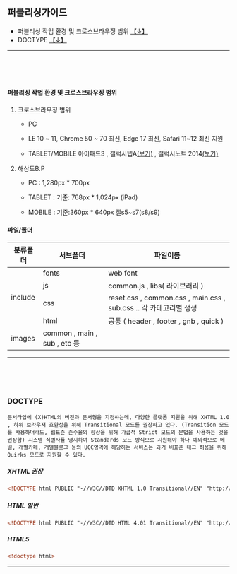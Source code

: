 
## 퍼블리싱가이드

* 퍼블리싱 작업 환경 및 크로스브라우징 범위 [【↓】](#PROJECT)
* DOCTYPE [【↓】](#DOCTYPE)


----------------------------------------------------------------------------------------

<br>
<br>
<br>
<a name='PROJECT'></a>

#### 퍼블리싱 작업 환경 및 크로스브라우징 범위

1. 크로스브라우징 범위
	- PC
	- I.E 10 ~ 11, Chrome 50 ~ 70 최신, Edge 17 최신, Safari 11~12 최신 지원

	- TABLET/MOBILE
		아이패드3 , 갤럭시텝A[(보기)](https://www.samsung.com/sec/tablets/galaxy-tab-a-wifi-p580-with-s-pen/SM-P580NZKEKOO/#specs) , 갤럭시노트 2014[(보기)](https://www.samsung.com/sec/support/model/SM-P6000ZWEKOO/)

2. 해상도B.P

	- PC :  1,280px * 700px

	- TABLET : 기준: 768px * 1,024px (iPad)
	
	- MOBILE : 기준:360px * 640px 갤s5~s7(s8/s9)


#### 파일/폴더

<table>
    <thead>
        <tr>
            <th>분류폴더</th>
            <th><center>서브폴더</center></th>
            <th><center>파일이름</center></th>
        </tr>
    </thead>
    <tbody>
        <tr>
            <td rowspan=4>include</td>
            <td>fonts</td>
            <td>web font</td>
        </tr>      
        <tr>
            <td>js</td>
            <td>common.js , libs( 라이브러리 )</td>
        </tr>
        <tr>
            <td>css</td>
            <td>reset.css , common.css , main.css , sub.css .. 각 카테고리별 생성</td>
        </tr>
		<tr>
            <td>html</td>
            <td>공통 ( header , footer , gnb , quick ) </td>
        </tr>
		<tr>
            <td>images</td>
            <td>common , main , sub , etc 등</td>
            <td></td>
        </tr>
    </tbody>
</table>

----------------------------------------------------------------------------------------

<br>
<br>
<br>
<a name='DOCTYPE'></a>

###	DOCTYPE

	문서타입에 (X)HTML의 버전과 문서형을 지정하는데, 다양한 플랫폼 지원을 위해 XHTML 1.0 , 하위 브라우져 호환성을 위해 Transitional 모드를 권장하고 있다. (Transition 모드를 사용하더라도, 웹표준 준수율의 향상을 위해 가급적 Strict 모드의 문법을 사용하는 것을 권장함) 시스템 식별자를 명시하여 Standards 모드 방식으로 지원해야 하나 예외적으로 메일, 개별카페, 개별블로그 등의 UCC영역에 해당하는 서비스는 과거 비표준 태그 허용을 위해 Quirks 모드로 지원할 수 있다.

##### XHTML 권장	
``` html
<!DOCTYPE html PUBLIC "-//W3C//DTD XHTML 1.0 Transitional//EN" "http://www.w3.org/TR/xhtml1/DTD/xhtml1-transitional.dtd">
```
##### HTML 일반
``` html
<!DOCTYPE html PUBLIC "-//W3C//DTD HTML 4.01 Transitional//EN" "http://www.w3.org/TR/html4/loose.dtd">
```
##### HTML5
``` html
<!doctype html>
```



----------------------------------------------------------------------------------------